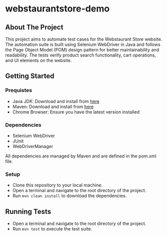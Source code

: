 # webstaurantstore-demo

## About The Project
This project aims to automate test cases for the Webstaurant Store website. The automation suite is built using Selenium WebDriver in Java and follows the Page Object Model (POM) design pattern for better maintainability and readability. The tests verify product search functionality, cart operations, and UI elements on the website.

## Getting Started
### Prequistes
* Java JDK: Download and install from [here](https://www.oracle.com/java/technologies/downloads/#java11)
* Maven: Download and install from [here](https://maven.apache.org/download.cgi)
* Chrome Browser: Ensure you have the latest version installed

### Dependencies
* Selenium WebDriver
* JUnit
* WebDriverManager

All dependencies are managed by Maven and are defined in the pom.xml file.

### Setup
* Clone this repository to your local machine.
* Open a terminal and navigate to the root directory of the project.
* Run `mvn clean install` to download the dependencies.

## Running Tests
* Open a terminal and navigate to the root directory of the project.
* Run `mvn test` to execute the test suite.
